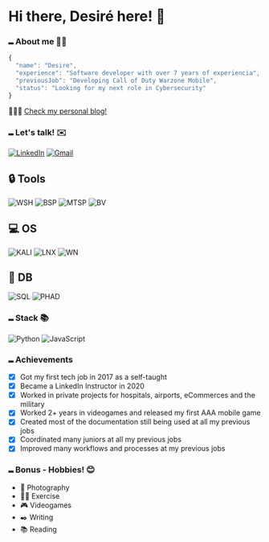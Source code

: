 # Hi there, Desiré here! 👋


### ⑉ About me 👩‍💻

``` javascript
{
  "name": "Desire",
  "experience": "Software developer with over 7 years of experiencia",
  "previousJob": "Developing Call of Duty Warzone Mobile",
  "status": "Looking for my next role in Cybersecurity"
}
```

💖👋🏻 [Check my personal blog!](https://desiremcarmona.gitbook.io/desiredocs/)

### ⑉ Let's talk! ✉️
[![LinkedIn](https://img.shields.io/badge/LinkedIn-0077B5?style=flat-square&logo=linkedin&logoColor=white)](https://www.linkedin.com/in/desire-m-carmona/)
[![Gmail](https://img.shields.io/badge/Gmail-D14836?style=flat-square&logo=gmail&logoColor=white)](mailto:work@desiremcarmona.com)

## 🔒 Tools
![WSH](https://img.shields.io/badge/Wireshark-1679A7?style=for-the-badge&logo=Wireshark&logoColor=white)
![BSP](https://img.shields.io/badge/burpsuite-FF6633?style=for-the-badge&logo=burpsuite&logoColor=white)
![MTSP](https://img.shields.io/badge/metasploit-2596CD?style=for-the-badge&logo=metasploit&logoColor=white)
![BV](https://img.shields.io/badge/VirtualBox-21416b?style=for-the-badge&logo=VirtualBox&logoColor=white)

## 💻 OS
![KALI](https://img.shields.io/badge/Kali_Linux-557C94?style=for-the-badge&logo=kali-linux&logoColor=white)
![LNX](https://img.shields.io/badge/Linux-FCC624?style=for-the-badge&logo=linux&logoColor=black)
![WN](https://img.shields.io/badge/Windows-0078D6?style=for-the-badge&logo=windows&logoColor=white)

## 📃 DB
![SQL](https://img.shields.io/badge/MySQL-005C84?style=for-the-badge&logo=mysql&logoColor=white)
![PHAD](https://img.shields.io/badge/phpmyadmin-6C78AF?style=for-the-badge&logo=phpmyadmin&logoColor=white)

### ⑉ Stack 📚
![Python](https://img.shields.io/badge/python-3670A0?style=for-the-badge&logo=python&logoColor=ffdd54)
![JavaScript](https://img.shields.io/badge/javascript-%23323330.svg?style=for-the-badge&logo=javascript&logoColor=%23F7DF1E)

### ⑉ Achievements
- [X] Got my first tech job in 2017 as a self-taught
- [X] Became a LinkedIn Instructor in 2020
- [X] Worked in private projects for hospitals, airports, eCommerces and the military
- [X] Worked 2+ years in videogames and released my first AAA mobile game
- [X] Created most of the documentation still being used at all my previous jobs
- [X] Coordinated many juniors at all my previous jobs
- [X] Improved many workflows and processes at my previous jobs

### ⑉ Bonus - Hobbies! 😊
- 📸 Photography
- 🏋️‍♀️ Exercise
- 🎮 Videogames
- ✒️ Writing
- 📚 Reading


<!---
desiremcarm/desiremcarm is a ✨ special ✨ repository because its `README.md` (this file) appears on your GitHub profile.
You can click the Preview link to take a look at your changes.
--->
